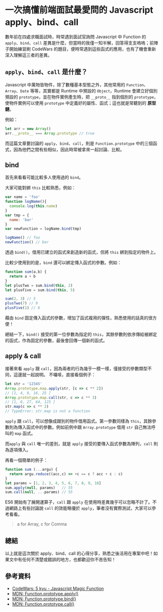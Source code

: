# 一次搞懂前端面試最愛問的 Javascript apply、bind、call

數年前在四處求職面試時，時常遇到面試官詢問 Javascript 中 Function 的 `apply`、`bind`、`call` 差異是什麼，但當時的我僅一知半解，回答得支支嗚嗚；前陣子開始練習刷 CodeWars 的題目，便時常遇到這些函式的應用，也有了機會重新深入理解這三者的差異。

## `apply`、`bind`、`call` 是什麼？

Javascript 中萬物皆物件，除了數種基本型態之外，其他常用的 `Function`、`Array`、`Date` 等等，其實都是 Runtime 中預設的 `Object`，Runtime 會建立好個別預設的 `prototype`，並在物件實例產生時，把 `__proto__` 指到個別的 `prototype`，使物件實例可以使用 `prototype` 中定義好的屬性、函式；這也就是常聽到的 **原型鏈**。

例如：
```javascript
let arr = new Array()
arr.__proto__ === Array.prototype // true
```

而這篇文章要討論的 `apply`、`bind`、`call`，則是 `Function.prototype` 中的三個函式，因為他們之間有些相似，因此時常被拿來一起討論、比較。

## bind

首先來看看可能比較多人使用過的 `bind`。

大家可能對綁 `this` 比較熟悉，例如：

```javascript
var name = 'foo'
function logName(){
  console.log(this.name)
}
var tmp = {
  name: 'bar'
}
var newFunction = logName.bind(tmp)

logName() // foo
newFunction() // bar
```

透過 `bind()`，借用已建立的函式來創造新的函式，但將 `this` 綁到指定的物件上。

比較少使用到的是，`bind` 還可以綁定傳入函式的參數。例如：

```javascript
function sum(a,b) {
  return a + b
}
let plusTwo = sum.bind(this, 2)
let plusFive = sum.bind(this, 5)

sum(2, 3) // 5
plusTwo(7) // 9
plusFive(1) // 6
```

藉由 `bind` 固定傳入函式的參數，增加了函式複用的彈性，熟悉使用的話真的很方便！

總結一下，`bind()` 接受的第一位參數為指定的 `this`，其餘參數則依序傳給被綁定的函式，作為固定的參數，最後會回傳一個新的函式。

## apply & call

接著來看 `apply` 跟 `call`，因為兩者的行為幾乎一模一樣，僅接受的參數類型不同，這邊就一起說明。
不囉嗦，直接看個例子：

```javascript
let str = '12345'
Array.prototype.map.apply(str, [c => c ** 2])
// [1, 4, 9, 16, 25 ]
Array.prototype.map.call(str, c => c ** 3)
// [1, 8, 27, 64, 125 ]
str.map(c => c ** 2)
// TypeError: str.map is not a function
```

`apply` 跟 `call`，可以想像成跟別的物件借用函式。第一參數同樣為 `this`，其餘參數則為傳入函式中的參數。例如前例中跟 `Array.prototype` 借用 `str` 自己無法呼叫的 `map` 函式。

而`apply` 與 `call` 唯一的差別，就是 `apply` 接受的要傳入函式參數為陣列，`call` 則為逐項傳入。

再看一個簡單的例子：

```javascript
function sum (...argu) {
  return argu.reduce((acc,c) => +c == c ? acc + c : c)
}
let params = [1, 2, 3, 4, 5, 6, 7, 8, 9, 10]
sum.apply(null, params)   // 55
sum.call(null, ...params) // 55
```

ES6 開始有了展開運算子，`call` 跟 `apply` 在使用時差異幾乎可以忽略不計了。不過網路上有些討論說 `call` 的效能略優於 `apply`，筆者沒有實際測試，大家可以參考看看。
> a for Array, c for Comma

## 總結

以上就是這次關於 apply、bind、call 的心得分享，熟悉之後活用在專案中吧！如果文中有任何不清楚或錯誤的地方，也都歡迎你不吝告知！

## 參考資料

 - [CodeWars: 5 kyu - Javascript Magic Function](https://www.codewars.com/kata/55caf9ff29c318407c00001f)
 - [MDN: Function​.prototype​.apply()](https://developer.mozilla.org/zh-TW/docs/Web/JavaScript/Reference/Global_Objects/Function/apply)
 - [MDN: Function​.prototype​.bind()](https://developer.mozilla.org/zh-TW/docs/Web/JavaScript/Reference/Global_Objects/Function/bind)
 - [MDN: Function​.prototype​.call()](https://developer.mozilla.org/zh-TW/docs/Web/JavaScript/Reference/Global_Objects/Function/call)
